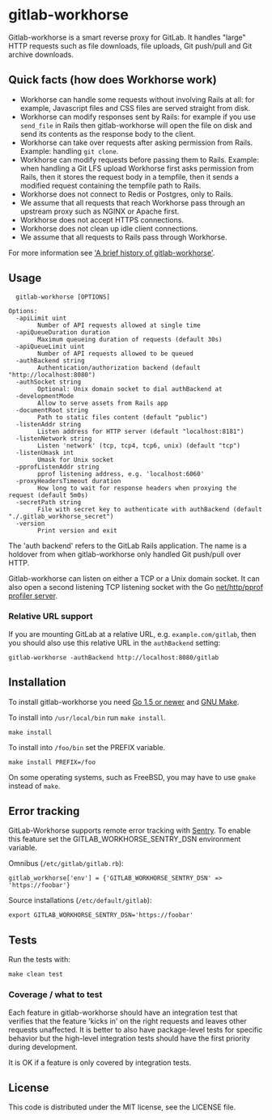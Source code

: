 # gitlab-workhorse

Gitlab-workhorse is a smart reverse proxy for GitLab. It handles
"large" HTTP requests such as file downloads, file uploads, Git
push/pull and Git archive downloads.

## Quick facts (how does Workhorse work)

-   Workhorse can handle some requests without involving Rails at all:
    for example, Javascript files and CSS files are served straight
    from disk.
-   Workhorse can modify responses sent by Rails: for example if you use
    `send_file` in Rails then gitlab-workhorse will open the file on
    disk and send its contents as the response body to the client.
-   Workhorse can take over requests after asking permission from Rails.
    Example: handling `git clone`.
-   Workhorse can modify requests before passing them to Rails. Example:
    when handling a Git LFS upload Workhorse first asks permission from
    Rails, then it stores the request body in a tempfile, then it sends
    a modified request containing the tempfile path to Rails.
-   Workhorse does not connect to Redis or Postgres, only to Rails.
-   We assume that all requests that reach Workhorse pass through an
    upstream proxy such as NGINX or Apache first.
-   Workhorse does not accept HTTPS connections.
-   Workhorse does not clean up idle client connections.
-   We assume that all requests to Rails pass through Workhorse.

For more information see ['A brief history of
gitlab-workhorse'][brief-history-blog].

## Usage

```
  gitlab-workhorse [OPTIONS]

Options:
  -apiLimit uint
        Number of API requests allowed at single time
  -apiQueueDuration duration
        Maximum queueing duration of requests (default 30s)
  -apiQueueLimit uint
        Number of API requests allowed to be queued
  -authBackend string
    	Authentication/authorization backend (default "http://localhost:8080")
  -authSocket string
    	Optional: Unix domain socket to dial authBackend at
  -developmentMode
    	Allow to serve assets from Rails app
  -documentRoot string
    	Path to static files content (default "public")
  -listenAddr string
    	Listen address for HTTP server (default "localhost:8181")
  -listenNetwork string
    	Listen 'network' (tcp, tcp4, tcp6, unix) (default "tcp")
  -listenUmask int
    	Umask for Unix socket
  -pprofListenAddr string
    	pprof listening address, e.g. 'localhost:6060'
  -proxyHeadersTimeout duration
    	How long to wait for response headers when proxying the request (default 5m0s)
  -secretPath string
    	File with secret key to authenticate with authBackend (default "./.gitlab_workhorse_secret")
  -version
    	Print version and exit
```

The 'auth backend' refers to the GitLab Rails application. The name is
a holdover from when gitlab-workhorse only handled Git push/pull over
HTTP.

Gitlab-workhorse can listen on either a TCP or a Unix domain socket. It
can also open a second listening TCP listening socket with the Go
[net/http/pprof profiler server](http://golang.org/pkg/net/http/pprof/).

### Relative URL support

If you are mounting GitLab at a relative URL, e.g.
`example.com/gitlab`, then you should also use this relative URL in
the `authBackend` setting:

```
gitlab-workhorse -authBackend http://localhost:8080/gitlab
```

## Installation

To install gitlab-workhorse you need [Go 1.5 or
newer](https://golang.org/dl) and [GNU
Make](https://www.gnu.org/software/make/).

To install into `/usr/local/bin` run `make install`.

```
make install
```

To install into `/foo/bin` set the PREFIX variable.

```
make install PREFIX=/foo
```

On some operating systems, such as FreeBSD, you may have to use
`gmake` instead of `make`.

## Error tracking

GitLab-Workhorse supports remote error tracking with
[Sentry](https://sentry.io). To enable this feature set the
GITLAB_WORKHORSE_SENTRY_DSN environment variable.

Omnibus (`/etc/gitlab/gitlab.rb`):

```
gitlab_workhorse['env'] = {'GITLAB_WORKHORSE_SENTRY_DSN' => 'https://foobar'}
```

Source installations (`/etc/default/gitlab`):

```
export GITLAB_WORKHORSE_SENTRY_DSN='https://foobar'
```

## Tests

Run the tests with:

```
make clean test
```

### Coverage / what to test

Each feature in gitlab-workhorse should have an integration test that
verifies that the feature 'kicks in' on the right requests and leaves
other requests unaffected. It is better to also have package-level tests
for specific behavior but the high-level integration tests should have
the first priority during development.

It is OK if a feature is only covered by integration tests.

## License

This code is distributed under the MIT license, see the LICENSE file.

[brief-history-blog]: https://about.gitlab.com/2016/04/12/a-brief-history-of-gitlab-workhorse/
